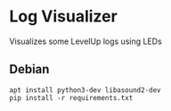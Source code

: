 Log Visualizer
==============

Visualizes some LevelUp logs using LEDs

Debian
------

```
apt install python3-dev libasound2-dev
pip install -r requirements.txt
```

